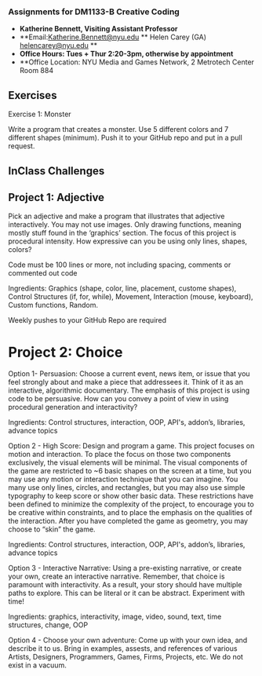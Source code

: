 ### Assignments for DM1133-B Creative Coding

* **Katherine Bennett, Visiting Assistant Professor**
* **Email:Katherine.Bennett@nyu.edu ** Helen Carey (GA) helencarey@nyu.edu **
* **Office Hours: Tues + Thur 2:20-3pm, otherwise by appointment** 
* **Office Location: NYU Media and Games Network, 2 Metrotech Center Room 884

## Exercises

Exercise 1: Monster

Write a program that creates a monster. Use 5 different colors and 7 different shapes (minimum). Push it to your GitHub repo and put in a pull request.

## InClass Challenges


## Project 1: Adjective

Pick an adjective and make a program that illustrates that adjective interactively. You may not use images.  Only drawing functions, meaning mostly stuff found in the ‘graphics’ section.
The focus of this project is procedural intensity. How expressive can you be using only lines, shapes, colors?

Code must be 100 lines or more, not including spacing, comments or commented out code

Ingredients: Graphics (shape, color, line, placement, custome shapes), Control Structures (if, for, while), Movement, Interaction (mouse, keyboard), Custom functions, Random.

Weekly pushes to your GitHub Repo are required


# Project 2: Choice 

Option 1- Persuasion: Choose a current event, news item, or issue that you feel strongly about and make a piece that addressees it.  Think of it as an interactive, algorithmic documentary.    The emphasis of this project is using code to be persuasive.  How can you convey a point of view in using procedural generation and interactivity?

Ingredients: Control structures, interaction, OOP, API's, addon’s, libraries, advance topics


Option 2 - High Score: Design and program a game. This project focuses on motion and interaction. To place the focus on those two components exclusively, the visual elements will be minimal. The visual components of the game are restricted to ~6 basic shapes on the screen at a time, but you may use any motion or interaction technique that you can imagine. You many use only lines, circles, and rectangles, but you may also use simple typography to keep score or show other basic data. These restrictions have been defined to minimize the complexity of the project, to encourage you to be creative within constraints, and to place the emphasis on the qualities of the interaction. After you have completed the game as geometry, you may choose to “skin” the game.

Ingredients: Control structures, interaction, OOP, API's, addon’s, libraries, advance topics


Option 3 - Interactive Narrative: Using a pre-existing narrative, or create your own, create an interactive narrative. Remember, that choice is paramount with interactivity. As a result, your story should have multiple paths to explore. This can be literal or it can be abstract. Experiment with time!

Ingredients: graphics, interactivity, image, video, sound, text, time structures, change, OOP


Option 4 - Choose your own adventure: Come up with your own idea, and describe it to us. Bring in examples, assests, and references of various Artists, Designers, Programmers, Games, Firms, Projects, etc. We do not exist in a vacuum. 
